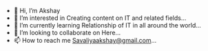 - 👋 Hi, I’m Akshay
- 👀 I’m interested in Creating content on IT<Information and Technology> and related fields...
- 🌱 I’m currently learning Relationship of IT in all around the world...
- 💞️ I’m looking to collaborate on Here...
- 📫 How to reach me Savaliyaakshay@gmail.com...

<!---
AksheyIN/AksheyIN is a ✨ special ✨ repository because its `README.md` (this file) appears on your GitHub profile.
You can click the Preview link to take a look at your changes.
--->
